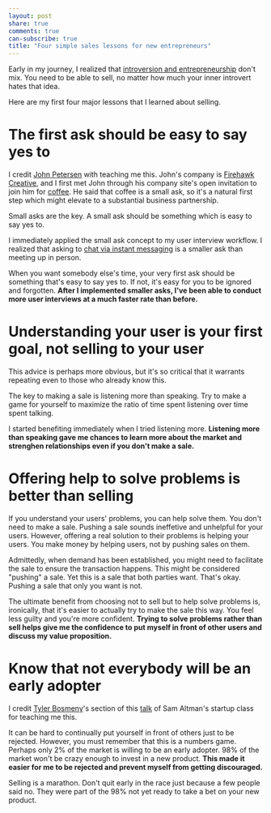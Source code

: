 ```yaml
---
layout: post
share: true
comments: true
can-subscribe: true
title: "Four simple sales lessons for new entrepreneurs"
---
```


Early in my journey, I realized that <a href="http://www.dillonforrest.com/startup/introversion-and-entrepreneurship-dont-mix/" target="_blank">introversion and entrepreneurship</a> don't mix. You need to be able to sell, no matter how much your inner introvert hates that idea.

Here are my first four major lessons that I learned about selling.

# The first ask should be easy to say yes to

I credit <a href="https://twitter.com/JohnBPetersen" target="_blank">John Petersen</a> with teaching me this. John's company is <a href="http://firehawkcreative.com/" target="_blank">Firehawk Creative</a>, and I first met John through his company site's open invitation to join him for <a href="http://firehawkcreative.com/blog/need-more-coffee-meetings" target="_blank">coffee</a>. He said that coffee is a small ask, so it's a natural first step which might elevate to a substantial business partnership.

Small asks are the key. A small ask should be something which is easy to say yes to.

I immediately applied the small ask concept to my user interview workflow. I realized that asking to <a href="http://www.dillonforrest.com/startup/chat-is-the-best-way-to-interview-users/" target="_blank">chat via instant messaging</a> is a smaller ask than meeting up in person.

When you want somebody else's time, your very first ask should be something that's easy to say yes to. If not, it's easy for you to be ignored and forgotten. **After I implemented smaller asks, I've been able to conduct more user interviews at a much faster rate than before.**

# Understanding your user is your first goal, not selling to your user

This advice is perhaps more obvious, but it's so critical that it warrants repeating even to those who already know this.

The key to making a sale is listening more than speaking. Try to make a game for yourself to maximize the ratio of time spent listening over time spent talking.

I started benefiting immediately when I tried listening more. **Listening more than speaking gave me chances to learn more about the market and strenghen relationships even if you don't make a sale.**

# Offering help to solve problems is better than selling

If you understand your users' problems, you can help solve them. You don't need to make a sale. Pushing a sale sounds ineffetive and unhelpful for your users. However, offering a real solution to their problems is helping your users. You make money by helping users, not by pushing sales on them.

Admittedly, when demand has been established, you might need to facilitate the sale to ensure the transaction happens. This might be considered "pushing" a sale. Yet this is a sale that both parties want. That's okay. Pushing a sale that only you want is not.

The ultimate benefit from choosing not to sell but to help solve problems is, ironically, that it's easier to actually try to make the sale this way. You feel less guilty and you're more confident. **Trying to solve problems rather than sell helps give me the confidence to put myself in front of other users and discuss my value proposition.**

# Know that not everybody will be an early adopter

I credit <a href="https://twitter.com/bosmeny" target="_blank">Tyler Bosmeny</a>'s section of this <a href="http://startupclass.samaltman.com/courses/lec19/" target="_blank">talk</a> of Sam Altman's startup class for teaching me this.

It can be hard to continually put yourself in front of others just to be rejected. However, you must remember that this is a numbers game. Perhaps only 2% of the market is willing to be an early adopter. 98% of the market won't be crazy enough to invest in a new product. **This made it easier for me to be rejected and prevent myself from getting discouraged.**

Selling is a marathon. Don't quit early in the race just because a few people said no. They were part of the 98% not yet ready to take a bet on your new product.